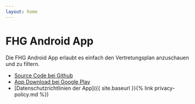 ```yaml
---
layout: home
---
```


# FHG Android App

Die FHG Android App erlaubt es einfach den Vertretungsplan anzuschauen und zu
filtern.

- [Source Code bei Github](https://github.com/JBamberger/fhg-android-app)
- [App Download bei Google Play](https://play.google.com/store/apps/details?id=xyz.jbapps.vplan)
- [Datenschutzrichtlinien der App]({{ site.baseurl }}{% link privacy-policy.md %})
